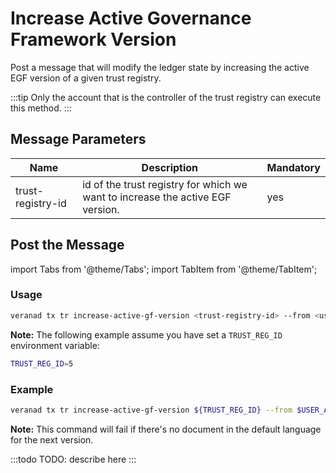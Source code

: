 # Increase Active Governance Framework Version

Post a message that will modify the ledger state by increasing the active EGF version of a given trust registry.

:::tip
Only the account that is the controller of the trust registry can execute this method.
:::

## Message Parameters

|Name               |Description                            |Mandatory|
|-------------------|---------------------------------------|--------|
| trust-registry-id    |  id of the trust registry for which we want to increase the active EGF version.  | yes |

## Post the Message

import Tabs from '@theme/Tabs';
import TabItem from '@theme/TabItem';

<Tabs>
  <TabItem value="cli" label="CLI" default>

### Usage

```bash
veranad tx tr increase-active-gf-version <trust-registry-id> --from <user> --chain-id <chain-id> --keyring-backend test --fees <amount>
```

**Note:** The following example assume you have set a `TRUST_REG_ID` environment variable:

```bash
TRUST_REG_ID=5
```

### Example

```bash
veranad tx tr increase-active-gf-version ${TRUST_REG_ID} --from $USER_ACC --chain-id ${CHAIN_ID} --keyring-backend test --fees 600000uvna --node $NODE_RPC
```

**Note:** This command will fail if there's no document in the default language for the next version.

  </TabItem>
  
  <TabItem value="frontend" label="Frontend">
    :::todo
    TODO: describe here
    :::
  </TabItem>
</Tabs>
